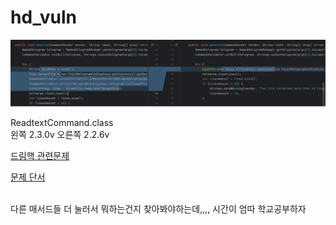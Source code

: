 # hd_vuln

![사진1](https://github.com/jkh011120/hd_vuln/blob/main/%EC%82%AC%EC%A7%84.png)

ReadtextCommand.class
<br>
왼쪽 2.3.0v 오른쪽 2.2.6v

[드림핵 관련문제](https://dreamhack.io/wargame/challenges/1141)

[문제 단서](https://www.spigotmc.org/resources/holographicdisplays-path-exploit-fix.48469/)


<br>
다른 매서드들 더 눌러서 뭐하는건지 찾아봐야하는데,,,, 시간이 엄따 학교공부하자

